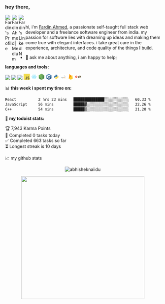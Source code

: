 ### hey there, 
<a href="https://www.facebook.com/fardin.ahmed.54943/">
  <img align="left" alt="Fardin's Profile" width="22px" src="https://upload.wikimedia.org/wikipedia/commons/thumb/d/d5/Facebook_F_icon.svg/512px-Facebook_F_icon.svg.png" />
</a>
<a href="https://fardinahmed66.medium.com/">
  <img align="left" alt="Fardin Ahmed| Medium" width="22px" src="https://cdn4.iconfinder.com/data/icons/social-media-2210/24/Medium-512.png" />
</a>
<a href="https://www.linkedin.com/in/fardin-ahmed/">
  <img align="left" alt="Fardin's LinkedIN" width="22px" src="https://raw.githubusercontent.com/peterthehan/peterthehan/master/assets/linkedin.svg" />
</a>


<br />

hi, i'm [Fardin Ahmed](https://fardin98.github.io/portfolio-responsive-complete/), a passionate self-taught full stack web developer and a freelance software engineer from india. my passion for software lies with dreaming up ideas and making them come true with elegant interfaces. i take great care in the experience, architecture, and code quality of the things I build.

- 💬 ask me about anything, i am happy to help;

**languages and tools:**  

<code><img height="20" src="https://icones.pro/wp-content/uploads/2021/05/icone-html-orange.png"></code>
<code><img height="20" src="https://cdn.pngsumo.com/css-3-logo-png-picture-364523-css-3-logo-png-css-logo-png-1600_1600.png"></code>
<code><img height="20" src="https://upload.wikimedia.org/wikipedia/commons/thumb/b/b2/Bootstrap_logo.svg/512px-Bootstrap_logo.svg.png"></code>
<code><img height="20" src="https://raw.githubusercontent.com/github/explore/80688e429a7d4ef2fca1e82350fe8e3517d3494d/topics/javascript/javascript.png"></code>
<code><img height="20" src="https://raw.githubusercontent.com/github/explore/80688e429a7d4ef2fca1e82350fe8e3517d3494d/topics/react/react.png"></code>
<code><img height="20" src="https://raw.githubusercontent.com/github/explore/80688e429a7d4ef2fca1e82350fe8e3517d3494d/topics/nodejs/nodejs.png"></code>
<code><img height="20" src="https://raw.githubusercontent.com/github/explore/80688e429a7d4ef2fca1e82350fe8e3517d3494d/topics/cpp/cpp.png"></code>
<code><img height="20" src="https://raw.githubusercontent.com/github/explore/80688e429a7d4ef2fca1e82350fe8e3517d3494d/topics/python/python.png"></code>
<code><img height="20" src="https://raw.githubusercontent.com/github/explore/80688e429a7d4ef2fca1e82350fe8e3517d3494d/topics/mysql/mysql.png"></code>
<code><img height="20" src="https://raw.githubusercontent.com/github/explore/80688e429a7d4ef2fca1e82350fe8e3517d3494d/topics/firebase/firebase.png"></code>
<code><img height="20" src="https://raw.githubusercontent.com/github/explore/80688e429a7d4ef2fca1e82350fe8e3517d3494d/topics/git/git.png"></code>
<!-- <code><img height="20" src="https://raw.githubusercontent.com/github/explore/80688e429a7d4ef2fca1e82350fe8e3517d3494d/topics/vue/vue.png"></code> -->

📊 **this week i spent my time on:**
<!--START_SECTION:waka-->
```text
React          2 hrs 23 mins   ██████████████░░░░░░░░░░░   60.33 % 
JavaScript     56 mins         █████▓░░░░░░░░░░░░░░░░░░░   22.26 % 
C++            54 mins         █████▒░░░░░░░░░░░░░░░░░░░   21.20 % 
```
<!--END_SECTION:waka-->


🚧 **my todoist stats:**
<!-- TODO-IST:START -->
🏆  7,943 Karma Points           
🌸  Completed 0 tasks today           
✅  Completed 663 tasks so far           
⏳  Longest streak is 10 days
<!-- TODO-IST:END -->


📈 my github stats

<p align="center"> <img src="https://github-readme-stats.vercel.app/api?username=FARDIN98&show_icons=true&theme=gotham" alt="abhisheknaiidu" />

  <!-- programmer_humor_img starts -->
  <p align="center"><a href="https://imgur.com/r/ProgrammerHumor/09MAc1b"><img height="400" width="400" src="https://i.imgur.com/09MAc1b.jpg"></a></p>
<!-- programmer_humor_img ends -->



